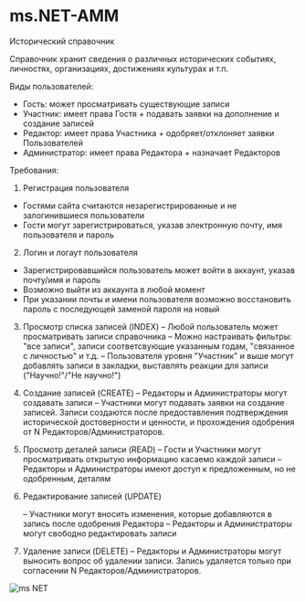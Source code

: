 # ms.NET-AMM

Исторический справочник

Справочник хранит сведения о различных исторических событиях, личностях, организациях, достижениях культурах и т.п.

Виды пользователей:

- Гость: может просматривать существующие записи
- Участник: имеет права Гостя + подавать заявки на дополнение и создание записей
- Редактор: имеет права Участника + одобряет/отклоняет заявки Пользователей
- Администратор: имеет права Редактора + назначает Редакторов

Требования:

1. Регистрация пользователя
- Гостями сайта считаются незарегистрированные и не залогинившиеся пользователи
- Гости могут зарегистрироваться, указав электронную почту, имя пользователя и пароль

2. Логин и логаут пользователя
- Зарегистрировавшийся пользователь может войти в аккаунт, указав почту/имя и пароль
- Возможно выйти из аккаунта в любой момент
- При указании почты и имени пользователя возможно восстановить пароль с последующей заменой пароля на новый

3. Просмотр списка записей (INDEX)
    – Любой пользователь может просматривать записи справочника
    – Можно настраивать фильтры: "все записи", записи соответсвующие указанным годам, "связанное с личностью" и т.д.
    – Пользователя уровня "Участник" и выше могут добавлять записи в закладки, выставлять реакции для записи ("Научно!"/"Не научно!")

4. Создание записей (CREATE)
    – Редакторы и Администраторы могут создавать записи
    – Участники могут подавать заявки на создание записей. Записи создаются после предоставления подтверждения исторической достоверности и ценности, и прохождения одобрения от N Редакторов/Администраторов.

11. Просмотр деталей записи (READ)
    – Гости и Участники могут просматривать открытую информацию касаемо каждой записи
    – Редакторы и Администраторы имеют доступ к предложенным, но не одобренным, деталям

12. Редактирование записей (UPDATE)

    – Участники могут вносить изменения, которые добавляются в запись после одобрения Редактора
    – Редакторы и Администраторы могут свободно редактировать записи

13. Удаление записи (DELETE)
    – Редакторы и Администраторы могут выносить вопрос об удалении записи. Запись удаляется только при согласении N Редакторов/Администраторов.



![ms NET](https://github.com/user-attachments/assets/4b477b84-8e28-4e96-a4bd-e3baaf1d8899)

